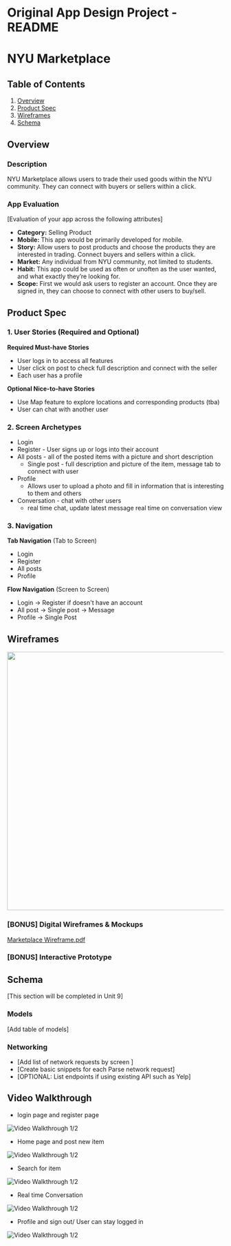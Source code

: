 Original App Design Project - README
===

# NYU Marketplace

## Table of Contents
1. [Overview](#Overview)
1. [Product Spec](#Product-Spec)
1. [Wireframes](#Wireframes)
2. [Schema](#Schema)

## Overview
### Description
NYU Marketplace allows users to trade their used goods within the NYU community. They can connect with buyers or sellers within a click. 

### App Evaluation
[Evaluation of your app across the following attributes]
- **Category:** Selling Product
- **Mobile:** This app would be primarily developed for mobile.
- **Story:** Allow users to post products and choose the products they are interested in trading. Connect buyers and sellers within a click.
- **Market:** Any individual from NYU community, not limited to students.
- **Habit:** This app could be used as often or unoften as the user wanted, and what exactly they’re looking for.
- **Scope:** First we would ask users to register an account. Once they are signed in, they can choose to connect with other users to buy/sell.

## Product Spec

### 1. User Stories (Required and Optional)

**Required Must-have Stories**

* User logs in to access all features
* User click on post to check full description and connect with the seller
* Each user has a profile

**Optional Nice-to-have Stories**

* Use Map feature to explore locations and corresponding products (tba)
* User can chat with another user

### 2. Screen Archetypes

* Login
* Register - User signs up or logs into their account
* All posts - all of the posted items with a picture and short description
   * Single post - full description and picture of the item, message tab to connect with user
* Profile
   * Allows user to upload a photo and fill in information that is interesting to them and others
* Conversation - chat with other users
   * real time chat, update latest message real time on conversation view

### 3. Navigation

**Tab Navigation** (Tab to Screen)

* Login
* Register
* All posts
* Profile

**Flow Navigation** (Screen to Screen)

* Login -> Register if doesn't have an account
* All post -> Single post -> Message
* Profile -> Single Post

## Wireframes
<img src="https://user-images.githubusercontent.com/74123693/162585622-1d0f3982-db4e-4b04-b775-36233f3b8c03.png" width=600>

### [BONUS] Digital Wireframes & Mockups
[Marketplace Wireframe.pdf](https://github.com/hhh21u/group-project/files/8457502/Marketplace.Wireframe.pdf)


### [BONUS] Interactive Prototype

## Schema 
[This section will be completed in Unit 9]
### Models
[Add table of models]
### Networking
- [Add list of network requests by screen ]
- [Create basic snippets for each Parse network request]
- [OPTIONAL: List endpoints if using existing API such as Yelp]

## Video Walkthrough



- login page and register page

<img src='http://g.recordit.co/0egxvCye52.gif' title='Video Walkthrough 1/2' width='' alt='Video Walkthrough 1/2' />

- Home page and post new item

<img src='https://recordit.co/ENFBkGkhd8.gif' title='Video Walkthrough 1/2' width='' alt='Video Walkthrough 1/2' />

- Search for item

<img src='https://recordit.co/VwXsNNK4WI.gif' title='Video Walkthrough 1/2' width='' alt='Video Walkthrough 1/2' />

- Real time Conversation

<img src='https://recordit.co/p8uvJcGC42.gif' title='Video Walkthrough 1/2' width='' alt='Video Walkthrough 1/2' />

- Profile and sign out/ User can stay logged in

<img src='https://recordit.co/18OnBzAY6A.gif' title='Video Walkthrough 1/2' width='' alt='Video Walkthrough 1/2' />
